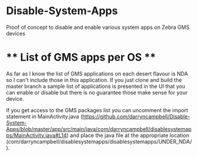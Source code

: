 # Disable-System-Apps
Proof of concept to disable and enable various system apps on Zebra GMS devices

** List of GMS apps per OS **
==============
As far as I know the list of GMS applications on each desert flavour is NDA so I can't include those in this application.  If you just clone and build the master branch a sample list of applications is presented in the UI that you can enable or disable but there is no guarantee those make sense for your device.

If you get access to the GMS packages list you can uncomment the import statement in MainActivity.java (https://github.com/darryncampbell/Disable-System-Apps/blob/master/app/src/main/java/com/darryncampbell/disablesystemapps/MainActivity.java#L14) and place the java file at the appropriate location (com/darryncampbell/disablesystemapps/disablesystemapps/UNDER_NDA/).